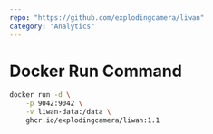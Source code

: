 ```yaml
---
repo: "https://github.com/explodingcamera/liwan"
category: "Analytics"
---
```


# Docker Run Command

```bash
docker run -d \
    -p 9042:9042 \
    -v liwan-data:/data \
    ghcr.io/explodingcamera/liwan:1.1
```
